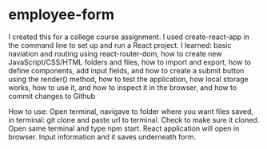 # employee-form
I created this for a college course assignment. I used create-react-app in the command line to set up and run a React project. 
I learned:
basic naviation and routing using react-router-dom,
how to create new JavaScript/CSS/HTML folders and files, 
how to import and export, 
how to define components, add input fields, and how to create a submit button using  the render() method,
how to test the application,
how local storage works, how to use it, and how to inspect it in the browser, 
and how to commit changes to Github

How to use:
Open terminal, navigave to folder where you want files saved, in terminal: git clone and paste url to terminal.
Check to make sure it cloned.
Open same terminal and type npm start. 
React application will open in browser.
Input information and it saves underneath form. 
